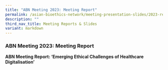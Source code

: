 ```yaml
---
title: "ABN Meeting 2023: Meeting Report"
permalink: /asian-bioethics-network/meeting-presentation-slides/2023-report/
description: ""
third_nav_title: Meeting Reports & Slides
variant: markdown
---
```

### **ABN Meeting 2023: Meeting Report**

**ABN Meeting Report: ‘Emerging Ethical Challenges of Healthcare Digitalisation’** [](/files/Asian%20Bioethics%20Network/ABN_meeting_report_vF.pdf)